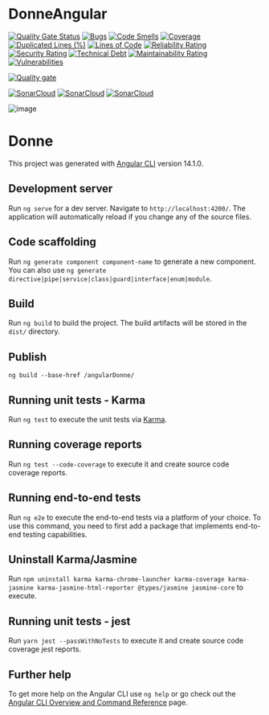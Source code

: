# DonneAngular

[![Quality Gate Status](https://sonarcloud.io/api/project_badges/measure?project=rodrigofurlaneti_angularDonne&metric=alert_status)](https://sonarcloud.io/summary/new_code?id=rodrigofurlaneti_angularDonne)
[![Bugs](https://sonarcloud.io/api/project_badges/measure?project=rodrigofurlaneti_angularDonne&metric=bugs)](https://sonarcloud.io/summary/new_code?id=rodrigofurlaneti_angularDonne)
[![Code Smells](https://sonarcloud.io/api/project_badges/measure?project=rodrigofurlaneti_angularDonne&metric=code_smells)](https://sonarcloud.io/summary/new_code?id=rodrigofurlaneti_angularDonne)
[![Coverage](https://sonarcloud.io/api/project_badges/measure?project=rodrigofurlaneti_angularDonne&metric=coverage)](https://sonarcloud.io/summary/new_code?id=rodrigofurlaneti_angularDonne)
[![Duplicated Lines (%)](https://sonarcloud.io/api/project_badges/measure?project=rodrigofurlaneti_angularDonne&metric=duplicated_lines_density)](https://sonarcloud.io/summary/new_code?id=rodrigofurlaneti_angularDonne)
[![Lines of Code](https://sonarcloud.io/api/project_badges/measure?project=rodrigofurlaneti_angularDonne&metric=ncloc)](https://sonarcloud.io/summary/new_code?id=rodrigofurlaneti_angularDonne)
[![Reliability Rating](https://sonarcloud.io/api/project_badges/measure?project=rodrigofurlaneti_angularDonne&metric=reliability_rating)](https://sonarcloud.io/summary/new_code?id=rodrigofurlaneti_angularDonne)
[![Security Rating](https://sonarcloud.io/api/project_badges/measure?project=rodrigofurlaneti_angularDonne&metric=security_rating)](https://sonarcloud.io/summary/new_code?id=rodrigofurlaneti_angularDonne)
[![Technical Debt](https://sonarcloud.io/api/project_badges/measure?project=rodrigofurlaneti_angularDonne&metric=sqale_index)](https://sonarcloud.io/summary/new_code?id=rodrigofurlaneti_angularDonne)
[![Maintainability Rating](https://sonarcloud.io/api/project_badges/measure?project=rodrigofurlaneti_angularDonne&metric=sqale_rating)](https://sonarcloud.io/summary/new_code?id=rodrigofurlaneti_angularDonne)
[![Vulnerabilities](https://sonarcloud.io/api/project_badges/measure?project=rodrigofurlaneti_angularDonne&metric=vulnerabilities)](https://sonarcloud.io/summary/new_code?id=rodrigofurlaneti_angularDonne)

[![Quality gate](https://sonarcloud.io/api/project_badges/quality_gate?project=rodrigofurlaneti_angularDonne)](https://sonarcloud.io/summary/new_code?id=rodrigofurlaneti_angularDonne)

[![SonarCloud](https://sonarcloud.io/images/project_badges/sonarcloud-white.svg)](https://sonarcloud.io/summary/new_code?id=rodrigofurlaneti_angularDonne)
[![SonarCloud](https://sonarcloud.io/images/project_badges/sonarcloud-black.svg)](https://sonarcloud.io/summary/new_code?id=rodrigofurlaneti_angularDonne)
[![SonarCloud](https://sonarcloud.io/images/project_badges/sonarcloud-orange.svg)](https://sonarcloud.io/summary/new_code?id=rodrigofurlaneti_angularDonne)

![image](https://i.stack.imgur.com/Lsofi.png)

# Donne

This project was generated with [Angular CLI](https://github.com/angular/angular-cli) version 14.1.0.

## Development server

Run `ng serve` for a dev server. Navigate to `http://localhost:4200/`. The application will automatically reload if you change any of the source files.

## Code scaffolding

Run `ng generate component component-name` to generate a new component. You can also use `ng generate directive|pipe|service|class|guard|interface|enum|module`.

## Build

Run `ng build` to build the project. The build artifacts will be stored in the `dist/` directory.

## Publish

`ng build --base-href /angularDonne/`    

## Running unit tests - Karma

Run `ng test` to execute the unit tests via [Karma](https://karma-runner.github.io).

## Running coverage reports
Run `ng test --code-coverage` to execute it and create source code coverage reports.

## Running end-to-end tests

Run `ng e2e` to execute the end-to-end tests via a platform of your choice. To use this command, you need to first add a package that implements end-to-end testing capabilities.

## Uninstall Karma/Jasmine
Run `npm uninstall karma karma-chrome-launcher karma-coverage karma-jasmine karma-jasmine-html-reporter @types/jasmine jasmine-core` to execute.

## Running unit tests - jest
Run `yarn jest --passWithNoTests` to execute it and create source code coverage jest reports.

## Further help

To get more help on the Angular CLI use `ng help` or go check out the [Angular CLI Overview and Command Reference](https://angular.io/cli) page.
